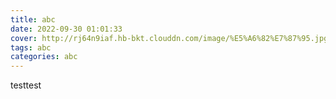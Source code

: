 ```yaml
---
title: abc
date: 2022-09-30 01:01:33
cover: http://rj64n9iaf.hb-bkt.clouddn.com/image/%E5%A6%82%E7%87%95.jpg
tags: abc
categories: abc
---
```

testtest